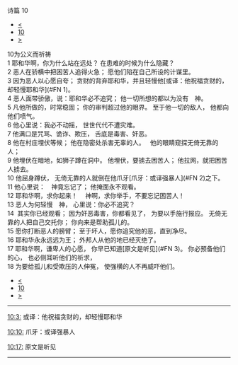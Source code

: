 ﻿





 诗篇 10




* [<](bible/PSA009.md)
* [10](bible/PSA.md)
* [>](bible/PSA011.md)



 
10为公义而祈祷  
1 耶和华啊，你为什么站在远处？ 在患难的时候为什么隐藏？  
2 恶人在骄横中把困苦人追得火急； 愿他们陷在自己所设的计谋里。     
3 因为恶人以心愿自夸； 贪财的背弃耶和华，并且轻慢他[或译：他祝福贪财的，却轻慢耶和华](#FN
1)。  
4 恶人面带骄傲，说：耶和华必不追究； 他一切所想的都以为没有　神。     
5 凡他所做的，时常稳固； 你的审判超过他的眼界。 至于他一切的敌人， 他都向他们喷气。  
6 他心里说：我必不动摇， 世世代代不遭灾难。     
7 他满口是咒骂、诡诈、欺压， 舌底是毒害、奸恶。  
8 他在村庄埋伏等候； 他在隐密处杀害无辜的人。    他的眼睛窥探无倚无靠的人；  
9 他埋伏在暗地，如狮子蹲在洞中。 他埋伏，要掳去困苦人； 他拉网，就把困苦人掳去。     
10 他屈身蹲伏， 无倚无靠的人就倒在他爪牙[爪牙：或译强暴人](#FN
2)之下。  
11 他心里说：　神竟忘记了； 他掩面永不观看。     
12 耶和华啊，求你起来！ 　神啊，求你举手，不要忘记困苦人！  
13 恶人为何轻慢　神， 心里说：你必不追究？     
14  其实你已经观看； 因为奸恶毒害，你都看见了， 为要以手施行报应。 无倚无靠的人把自己交托你； 你向来是帮助孤儿的。     
15 愿你打断恶人的膀臂； 至于坏人，愿你追究他的恶，直到净尽。  
16 耶和华永永远远为王； 外邦人从他的地已经灭绝了。     
17 耶和华啊，谦卑人的心愿， 你早已知道[原文是听见](#FN
3)。 你必预备他们的心， 也必侧耳听他们的祈求，  
18 为要给孤儿和受欺压的人伸冤， 使强横的人不再威吓他们。 
* [<](bible/PSA009.md)
* [10](bible/PSA.md)
* [>](bible/PSA011.md)





---


[10:3:](#V3)
或译：他祝福贪财的，却轻慢耶和华


[10:10:](#V10)
爪牙：或译强暴人


[10:17:](#V17)
原文是听见




---










